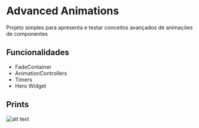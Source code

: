 # Advanced Animations

Projeto simples para apresenta e testar conceitos avançados de animações de componentes

## Funcionalidades

* FadeContainer
* AnimationControllers
* Timers
* Hero Widget

## Prints

![alt text](https://github.com/Gadotti/FlutterExamples/blob/master/animations/Gif1.gif "")